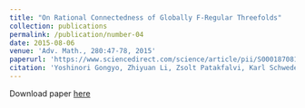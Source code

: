 ```yaml
---
title: "On Rational Connectedness of Globally F-Regular Threefolds"
collection: publications
permalink: /publication/number-04
date: 2015-08-06
venue: 'Adv. Math., 280:47-78, 2015'
paperurl: 'https://www.sciencedirect.com/science/article/pii/S0001870815001346?via%3Dihub'
citation: 'Yoshinori Gongyo, Zhiyuan Li, Zsolt Patakfalvi, Karl Schwede, Hiromu Tanaka, Runhong Zong; <i>Adv. Math.</i>, 280:47-78 (2015).'
---
```


Download paper [here](https://www.sciencedirect.com/science/article/pii/S0001870813002089?via%3Dihub)
